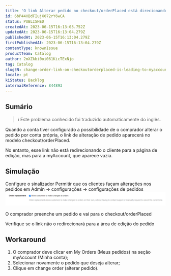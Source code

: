 ```yaml
---
title: 'O link Alterar pedido no checkout/orderPlaced está direcionando para myAccount em vez da página do pedido'
id: 6bP44VBdFIujX072rY6wCA
status: PUBLISHED
createdAt: 2023-06-15T16:13:03.752Z
updatedAt: 2023-06-15T16:13:04.279Z
publishedAt: 2023-06-15T16:13:04.279Z
firstPublishedAt: 2023-06-15T16:13:04.279Z
contentType: knownIssue
productTeam: Catalog
author: 2mXZkbi0oi061KicTExNjo
tag: Catalog
slugEN: change-order-link-on-checkoutorderplaced-is-leading-to-myaccount-instead-of-the-order-page
locale: pt
kiStatus: Backlog
internalReference: 844893
---
```


## Sumário

>ℹ️ Este problema conhecido foi traduzido automaticamente do inglês.


Quando a conta tiver configurado a possibilidade de o comprador alterar o pedido por conta própria, o link de alteração de pedido aparecerá no modelo checkout/orderPlaced.

No entanto, esse link não está redirecionando o cliente para a página de edição, mas para a myAccount, que aparece vazia.


## Simulação


Configure o sinalizador Permitir que os clientes façam alterações nos pedidos em Admin -> configurações -> configurações de pedidos
 ![](https://raw.githubusercontent.com/vtexdocs/help-center-content/refs/heads/main/docs/pt/known-issues/Catalog/o-link-alterar-pedido-no-checkoutorderplaced-esta-direcionando-para-myaccount-em-vez-da-pagina-do-pedido_1.png)

O comprador preenche um pedido e vai para o checkout/orderPlaced

Verifique se o link não o redirecionará para a área de edição do pedido

## Workaround



1. O comprador deve clicar em My Orders (Meus pedidos) na seção myAccount (Minha conta);
2. Selecionar novamente o pedido que deseja alterar;
3. Clique em change order (alterar pedido).






